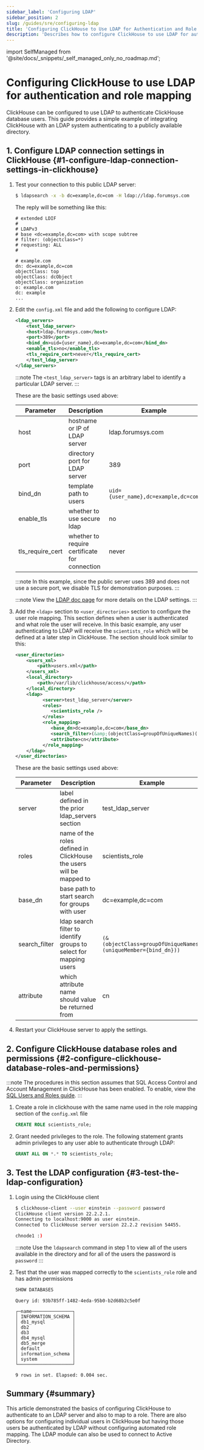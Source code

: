 ```yaml
---
sidebar_label: 'Configuring LDAP'
sidebar_position: 2
slug: /guides/sre/configuring-ldap
title: 'Configuring ClickHouse to Use LDAP for Authentication and Role Mapping'
description: 'Describes how to configure ClickHouse to use LDAP for authentication and role mapping'
---
```


import SelfManaged from '@site/docs/_snippets/_self_managed_only_no_roadmap.md';

# Configuring ClickHouse to use LDAP for authentication and role mapping

<SelfManaged />

ClickHouse can be configured to use LDAP to authenticate ClickHouse database users. This guide provides a simple example of integrating ClickHouse with an LDAP system authenticating to a publicly available directory.

## 1. Configure LDAP connection settings in ClickHouse {#1-configure-ldap-connection-settings-in-clickhouse}

1. Test your connection to this public LDAP server:
    ```bash
    $ ldapsearch -x -b dc=example,dc=com -H ldap://ldap.forumsys.com
    ```

    The reply will be something like this:
    ```response
    # extended LDIF
    #
    # LDAPv3
    # base <dc=example,dc=com> with scope subtree
    # filter: (objectclass=*)
    # requesting: ALL
    #

    # example.com
    dn: dc=example,dc=com
    objectClass: top
    objectClass: dcObject
    objectClass: organization
    o: example.com
    dc: example
    ...
    ```

2. Edit the `config.xml` file and add the following to configure LDAP:
    ```xml
    <ldap_servers>
        <test_ldap_server>
        <host>ldap.forumsys.com</host>
        <port>389</port>
        <bind_dn>uid={user_name},dc=example,dc=com</bind_dn>
        <enable_tls>no</enable_tls>
        <tls_require_cert>never</tls_require_cert>
        </test_ldap_server>
    </ldap_servers>
    ```

    :::note
    The `<test_ldap_server>` tags is an arbitrary label to identify a particular LDAP server.
    :::

    These are the basic settings used above:

    |Parameter |Description                   |Example              |
    |----------|------------------------------|---------------------|
    |host      |hostname or IP of LDAP server |ldap.forumsys.com    |
    |port      |directory port for LDAP server|389                  |
    |bind_dn   |template path to users        |`uid={user_name},dc=example,dc=com`|
    |enable_tls|whether to use secure ldap    |no     |
    |tls_require_cert |whether to require certificate for connection|never|

    :::note
    In this example, since the public server uses 389 and does not use a secure port, we disable TLS for demonstration purposes.
    :::

    :::note
    View the [LDAP doc page](../../../operations/external-authenticators/ldap.md) for more details on the LDAP settings.
    :::

3. Add the `<ldap>` section to `<user_directories>` section to configure the user role mapping. This section defines when a user is authenticated and what role the user will receive. In this basic example, any user authenticating to LDAP will receive the `scientists_role` which will be defined at a later step in ClickHouse. The section should look similar to this:
    ```xml
    <user_directories>
        <users_xml>
            <path>users.xml</path>
        </users_xml>
        <local_directory>
            <path>/var/lib/clickhouse/access/</path>
        </local_directory>
        <ldap>
              <server>test_ldap_server</server>
              <roles>
                 <scientists_role />
              </roles>
              <role_mapping>
                 <base_dn>dc=example,dc=com</base_dn>
                 <search_filter>(&amp;(objectClass=groupOfUniqueNames)(uniqueMember={bind_dn}))</search_filter>
                 <attribute>cn</attribute>
              </role_mapping>
        </ldap>
    </user_directories>
     ```

    These are the basic settings used above:

    |Parameter |Description                   |Example              |
    |----------|------------------------------|---------------------|
    |server    |label defined in the prior ldap_servers section|test_ldap_server|
    |roles      |name of the roles defined in ClickHouse the users will be mapped to|scientists_role|
    |base_dn   |base path to start search for groups with user        |dc=example,dc=com|
    |search_filter|ldap search filter to identify groups to select for mapping users    |`(&(objectClass=groupOfUniqueNames)(uniqueMember={bind_dn}))`|
    |attribute |which attribute name should value be returned from|cn|

4. Restart your ClickHouse server to apply the settings.

## 2. Configure ClickHouse database roles and permissions {#2-configure-clickhouse-database-roles-and-permissions}

:::note
The procedures in this section assumes that SQL Access Control and Account Management in ClickHouse has been enabled. To enable, view the [SQL Users and Roles guide](index.md).
:::

1. Create a role in clickhouse with the same name used in the role mapping section of the `config.xml` file
    ```sql
    CREATE ROLE scientists_role;
    ```

2. Grant needed privileges to the role. The following statement grants admin privileges to any user able to authenticate through LDAP:
    ```sql
    GRANT ALL ON *.* TO scientists_role;
    ```

## 3. Test the LDAP configuration {#3-test-the-ldap-configuration}

1. Login using the ClickHouse client
    ```bash
    $ clickhouse-client --user einstein --password password
    ClickHouse client version 22.2.2.1.
    Connecting to localhost:9000 as user einstein.
    Connected to ClickHouse server version 22.2.2 revision 54455.

    chnode1 :)
    ```

    :::note
    Use the `ldapsearch` command in step 1 to view all of the users available in the directory and for all of the users the password is `password`
    :::

2. Test that the user was mapped correctly to the `scientists_role` role and has admin permissions
    ```sql
    SHOW DATABASES
    ```

    ```response
    Query id: 93b785ff-1482-4eda-95b0-b2d68b2c5e0f

    ┌─name───────────────┐
    │ INFORMATION_SCHEMA │
    │ db1_mysql          │
    │ db2                │
    │ db3                │
    │ db4_mysql          │
    │ db5_merge          │
    │ default            │
    │ information_schema │
    │ system             │
    └────────────────────┘

    9 rows in set. Elapsed: 0.004 sec.
    ```

## Summary {#summary}
This article demonstrated the basics of configuring ClickHouse to authenticate to an LDAP server and also to map to a role.  There are also options for configuring individual users in ClickHouse but having those users be authenticated by LDAP without configuring automated role mapping. The LDAP module can also be used to connect to Active Directory.
